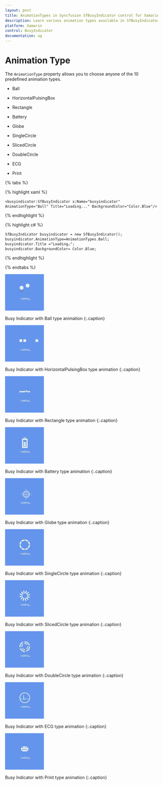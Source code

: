 ```yaml
---
layout: post
title: AnimationTypes in Syncfusion SfBusyIndicator control for Xamarin.Forms
description: Learn various animation types available in SfBusyIndicator
platform: Xamarin
control: BusyIndicator
documentation: ug
---
```

# Animation Type

The `AnimationType` property allows you to choose anyone of the 10 predefined animation types.

* Ball

* HorizontalPulsingBox

* Rectangle

* Battery

* Globe

* SingleCircle

* SlicedCircle

* DoubleCircle

* ECG

* Print

{% tabs %}

{% highlight xaml %}

	<busyindicator:SfBusyIndicator x:Name="busyindicator" AnimationType="Ball" Title="Loading..." BackgroundColor="Color.Blue"/>

{% endhighlight %}

{% highlight c# %}

	SfBusyIndicator busyindicator = new SfBusyIndicator();
	busyindicator.AnimationType=AnimationTypes.Ball;
	busyindicator.Title ="Loading…";
	busyindicator.BackgroundColor= Color.Blue;
	
{% endhighlight %}

{% endtabs %}

![](images/ball1.png)

Busy Indicator with Ball type animation {:.caption}

![](images/HorizontalPulsingBox.png) 

Busy Indicator with HorizontalPulsingBox type animation {:.caption}

![](images/rectangle.png) 

Busy Indicator with Rectangle type animation {:.caption}
 
![](images/battery.png) 

Busy Indicator with Battery type animation {:.caption}
 
![](images/globe.png) 

Busy Indicator with Globe type animation {:.caption}
 
![](images/singlecircle.png) 

Busy Indicator with SingleCircle type animation {:.caption}

![](images/SlicedCircle.png) 

Busy Indicator with SlicedCircle type animation {:.caption}
 
![](images/doublecircle.png) 

Busy Indicator with DoubleCircle type animation {:.caption}
 
![](images/ecg.png) 

Busy Indicator with ECG type animation {:.caption}
 
![](images/print.png) 

Busy Indicator with Print type animation {:.caption}




 
